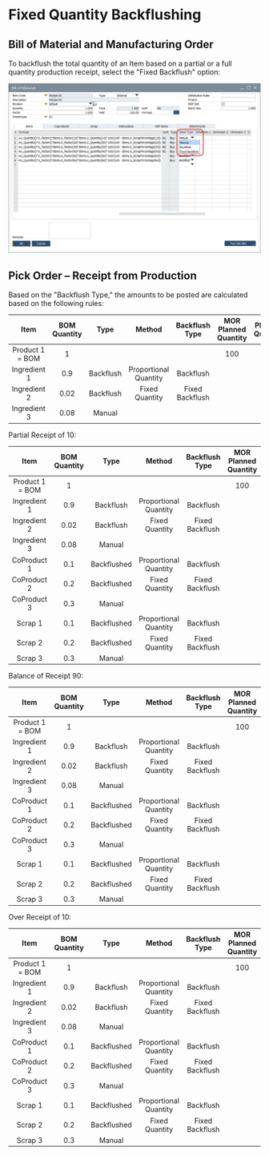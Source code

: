 # Fixed Quantity Backflushing

## Bill of Material and Manufacturing Order

To backflush the total quantity of an Item based on a partial or a full quantity production receipt, select the "Fixed Backflush" option:

![Fixed Backflush](./media/bill-of-materials-backflush.png)

## Pick Order – Receipt from Production

Based on the "Backflush Type," the amounts to be posted are calculated based on the following rules:

|       Item      | BOM Quantity |    Type   |         Method        |  Backflush Type | MOR Planned Quantity | Planned Quantity | Receipt | Actual Quantity |
|:---------------:|:------------:|:---------:|:---------------------:|:---------------:|:--------------------:|:----------------:|:-------:|:---------------:|
| Product 1 = BOM | 1            |           |                       |                 | 100                  |                  | 10      |                 |
| Ingredient 1    | 0.9          | Backflush | Proportional Quantity | Backflush       |                      | 90               |         | 9               |
| Ingredient 2    | 0.02         | Backflush | Fixed Quantity        | Fixed Backflush |                      | 2                |         | 2               |
| Ingredient 3    | 0.08         | Manual    |                       |                 |                      | 8                |         |                 |

Partial Receipt of 10:

|       Item      | BOM Quantity |     Type    |         Method        |  Backflush Type | MOR Planned Quantity | Planned Quantity | Receipt | Actual Quantity |
|:---------------:|:------------:|:-----------:|:---------------------:|:---------------:|:--------------------:|:----------------:|:-------:|:---------------:|
| Product 1 = BOM | 1            |             |                       |                 | 100                  |                  | 10      |                 |
| Ingredient 1    | 0.9          | Backflush   | Proportional Quantity | Backflush       |                      | 90               |         | 9               |
| Ingredient 2    | 0.02         | Backflush   | Fixed Quantity        | Fixed Backflush |                      | 2                |         | 2               |
| Ingredient 3    | 0.08         | Manual      |                       |                 |                      | 8                |         | 0               |
| CoProduct 1     | 0.1          | Backflushed | Proportional Quantity | Backflush       |                      | 10               |         | 1               |
| CoProduct 2     | 0.2          | Backflushed | Fixed Quantity        | Fixed Backflush |                      | 20               |         | 20              |
| CoProduct 3     | 0.3          | Manual      |                       |                 |                      | 30               |         | 0               |
| Scrap 1         | 0.1          | Backflushed | Proportional Quantity | Backflush       |                      | 10               |         | 1               |
| Scrap 2         | 0.2          | Backflushed | Fixed Quantity        | Fixed Backflush |                      | 20               |         | 20              |
| Scrap 3         | 0.3          | Manual      |                       |                 |                      | 30               |         | 0               |

Balance of Receipt 90:

|       Item      | BOM Quantity |     Type    |         Method        |  Backflush Type | MOR Planned Quantity | Planned Quantity | Receipt | Actual Quantity |
|:---------------:|:------------:|:-----------:|:---------------------:|:---------------:|:--------------------:|:----------------:|:-------:|:---------------:|
| Product 1 = BOM | 1            |             |                       |                 | 100                  |                  | 90      |                 |
| Ingredient 1    | 0.9          | Backflush   | Proportional Quantity | Backflush       |                      | 90               |         | 81              |
| Ingredient 2    | 0.02         | Backflush   | Fixed Quantity        | Fixed Backflush |                      | 2                |         | 0               |
| Ingredient 3    | 0.08         | Manual      |                       |                 |                      | 8                |         | 0               |
| CoProduct 1     | 0.1          | Backflushed | Proportional Quantity | Backflush       |                      | 10               |         | 9               |
| CoProduct 2     | 0.2          | Backflushed | Fixed Quantity        | Fixed Backflush |                      | 20               |         | 0               |
| CoProduct 3     | 0.3          | Manual      |                       |                 |                      | 30               |         | 0               |
| Scrap 1         | 0.1          | Backflushed | Proportional Quantity | Backflush       |                      | 10               |         | 9               |
| Scrap 2         | 0.2          | Backflushed | Fixed Quantity        | Fixed Backflush |                      | 20               |         | 0               |
| Scrap 3         | 0.3          | Manual      |                       |                 |                      | 30               |         | 0               |

Over Receipt of 10:

|       Item      | BOM Quantity |     Type    |         Method        |  Backflush Type | MOR Planned Quantity | Planned Quantity | Receipt | Actual Quantity |
|:---------------:|:------------:|:-----------:|:---------------------:|:---------------:|:--------------------:|:----------------:|:-------:|:---------------:|
| Product 1 = BOM | 1            |             |                       |                 | 100                  |                  | 10      |                 |
| Ingredient 1    | 0.9          | Backflush   | Proportional Quantity | Backflush       |                      | 90               |         | 9               |
| Ingredient 2    | 0.02         | Backflush   | Fixed Quantity        | Fixed Backflush |                      | 2                |         | 0               |
| Ingredient 3    | 0.08         | Manual      |                       |                 |                      | 8                |         | 0               |
| CoProduct 1     | 0.1          | Backflushed | Proportional Quantity | Backflush       |                      | 10               |         | 1               |
| CoProduct 2     | 0.2          | Backflushed | Fixed Quantity        | Fixed Backflush |                      | 20               |         | 0               |
| CoProduct 3     | 0.3          | Manual      |                       |                 |                      | 30               |         | 0               |
| Scrap 1         | 0.1          | Backflushed | Proportional Quantity | Backflush       |                      | 10               |         | 1               |
| Scrap 2         | 0.2          | Backflushed | Fixed Quantity        | Fixed Backflush |                      | 20               |         | 0               |
| Scrap 3         | 0.3          | Manual      |                       |                 |                      | 30               |         | 0               |